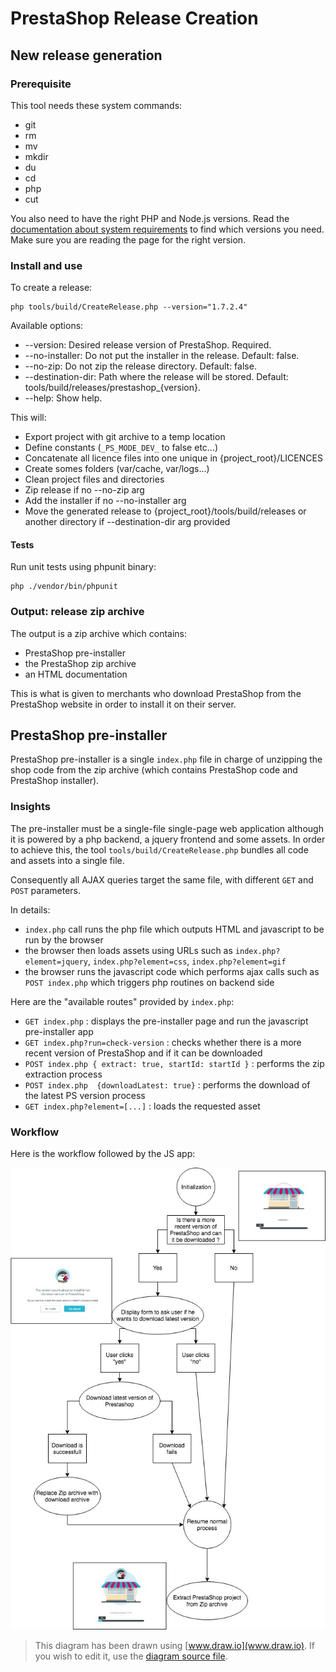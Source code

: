 # PrestaShop Release Creation

## New release generation

### Prerequisite

This tool needs these system commands:

- git
- rm
- mv
- mkdir
- du
- cd
- php
- cut

You also need to have the right PHP and Node.js versions. Read the [documentation about system requirements](https://devdocs.prestashop-project.org/9/basics/installation/system-requirements/) to find which versions you need. Make sure you are reading the page for the right version.

### Install and use

To create a release:

```
php tools/build/CreateRelease.php --version="1.7.2.4"
```

Available options:
* --version: Desired release version of PrestaShop. Required.
* --no-installer: Do not put the installer in the release. Default: false.
* --no-zip: Do not zip the release directory. Default: false.
* --destination-dir: Path where the release will be stored. Default: tools/build/releases/prestashop_{version}.
* --help: Show help.

This will:

* Export project with git archive to a temp location
* Define constants (`_PS_MODE_DEV_` to false etc...)
* Concatenate all licence files into one unique in {project_root}/LICENCES
* Create somes folders (var/cache, var/logs...)
* Clean project files and directories
* Zip release if no --no-zip arg
* Add the installer if no --no-installer arg
* Move the generated release to {project_root}/tools/build/releases or another directory if --destination-dir arg provided

#### Tests

Run unit tests using phpunit binary:
```
php ./vendor/bin/phpunit
```

### Output: release zip archive

The output is a zip archive which contains:
- PrestaShop pre-installer
- the PrestaShop zip archive
- an HTML documentation

This is what is given to merchants who download PrestaShop from the PrestaShop website
in order to install it on their server.

## PrestaShop pre-installer

PrestaShop pre-installer is a single `index.php` file in charge of unzipping the shop code from
the zip archive (which contains PrestaShop code and PrestaShop installer).

### Insights

The pre-installer must be a single-file single-page web application although it is powered by a php backend, a jquery
frontend and some assets. In order to achieve this, the tool `tools/build/CreateRelease.php` bundles
all code and assets into a single file.

Consequently all AJAX queries target the same file, with different `GET` and `POST` parameters.

In details:
- `index.php` call runs the php file which outputs HTML and javascript to be run by the browser
- the browser then loads assets using URLs such as `index.php?element=jquery`, `index.php?element=css`,
`index.php?element=gif`
- the browser runs the javascript code which performs ajax calls such as `POST index.php` which
triggers php routines on backend side


Here are the "available routes" provided by `index.php`:
- `GET index.php` : displays the pre-installer page and run the javascript pre-installer app
- `GET index.php?run=check-version` : checks whether there is a more recent version of PrestaShop and if it can be downloaded
- `POST index.php { extract: true, startId: startId }` : performs the zip extraction process
- `POST index.php  {downloadLatest: true}` : performs the download of the latest PS version process
- `GET index.php?element=[...]` : loads the requested asset

### Workflow

Here is the workflow followed by the JS app:

![Workflow diagram](pre-installer-diagram.jpg)

> This diagram has been drawn using [www.draw.io](www.draw.io). If you wish to edit it, use
the [diagram source file](https://github.com/PrestaShop/PrestaShop/blob/develop/tools/build/pre-installer-diagram-src.xml).
